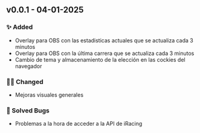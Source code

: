 ## v0.0.1 - 04-01-2025
### ✨ Added
- Overlay para OBS con las estadisticas actuales que se actualiza cada 3 minutos
- Overlay para OBS con la última carrera que se actualiza cada 3 minutos
- Cambio de tema y almacenamiento de la elección en las cockies del navegador

### 👷🏻 Changed
- Mejoras visuales generales

### 🐞 Solved Bugs
- Problemas a la hora de acceder a la API de iRacing
